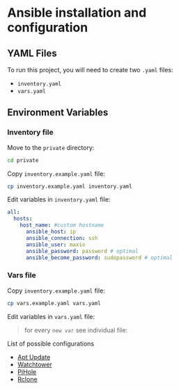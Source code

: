 # Ansible installation and configuration

## YAML Files

To run this project, you will need to create two `.yaml` files:
* `inventory.yaml`
* `vars.yaml`

## Environment Variables

### Inventory file

Move to the `private` directory:

```bash
cd private
```

Copy `inventory.example.yaml` file:

```bash
cp inventory.example.yaml inventory.yaml
```

Edit variables in `inventory.yaml` file:

```yaml
all:
  hosts:
    host_name: #custom hostname
      ansible_host: ip
      ansible_connection: ssh
      ansible_user: maxio 
      ansible_password: password # optimal
      ansible_become_password: sudopassword # optimal
```

### Vars file

Copy `inventory.example.yaml` file:

```bash
cp vars.example.yaml vars.yaml
```

Edit variables in `vars.yaml` file:
> for every  `new var` see individual file:

List of possible configurations

- [Apt Update](apt-update/README.md)
- [Watchtower](watchtower/README.md)
- [PiHole](pihole-update/README.md)
- [Rclone](rclone/README.md)